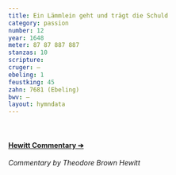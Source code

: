 ```yaml
---
title: Ein Lämmlein geht und trägt die Schuld
category: passion
number: 12
year: 1648
meter: 87 87 887 887
stanzas: 10
scripture: 
cruger: —
ebeling: 1
feustking: 45
zahn: 7681 (Ebeling)
bwv: —
layout: hymndata
---
```

<br>

#### [Hewitt Commentary ➔](/hymns/012/hewitt)

*Commentary by Theodore Brown Hewitt*